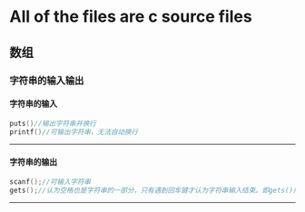 # All of the files are c source files
## 数组
### 字符串的输入输出

#### 字符串的输入
```c
puts()//输出字符串并换行
printf()//可输出字符串，无法自动换行
```
<hr>

#### 字符串的输出

```c
scanf();//可输入字符串
gets();//认为空格也是字符串的一部分，只有遇到回车键才认为字符串输入结束。即gets()用来读取一整行字符串。
```
<hr>


